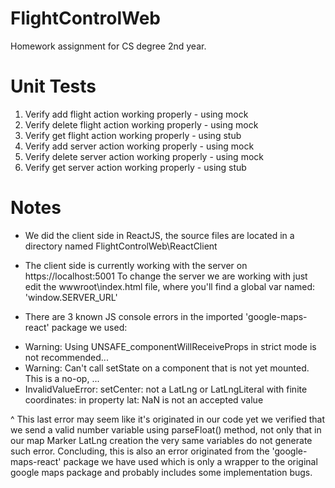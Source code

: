 # FlightControlWeb

Homework assignment for CS degree 2nd year.

# Unit Tests
1. Verify add flight action working properly - using mock
2. Verify delete flight action working properly - using mock
3. Verify get flight action working properly - using stub
4. Verify add server action working properly - using mock
5. Verify delete server action working properly - using mock
6. Verify get server action working properly - using stub


# Notes
* We did the client side in ReactJS, the source files are located in a directory named FlightControlWeb\ReactClient

* The client side is currently working with the server on https://localhost:5001
To change the server we are working with just edit the wwwroot\index.html file, where you'll find a global var named: 'window.SERVER_URL'


* There are 3 known JS console errors in the imported 'google-maps-react' package we used:

- Warning: Using UNSAFE_componentWillReceiveProps in strict mode is not recommended...
- Warning: Can't call setState on a component that is not yet mounted. This is a no-op, ...
- InvalidValueError: setCenter: not a LatLng or LatLngLiteral with finite coordinates: in property lat: NaN is not an accepted value

^ This last error may seem like it's originated in our code yet we verified that we send a valid number variable using parseFloat() method, not only that in our map Marker LatLng creation the very same variables do not generate such error. Concluding, this is also an error originated from the 'google-maps-react' package we have used which is only a wrapper to the original google maps package and probably includes some implementation bugs.
